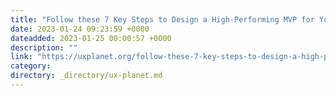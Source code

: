 ```yaml
---
title: "Follow these 7 Key Steps to Design a High-Performing MVP for Your Clients. (Start to end)"
date: 2023-01-24 09:23:59 +0000
dateadded: 2023-01-25 00:00:57 +0000
description: ""
link: "https://uxplanet.org/follow-these-7-key-steps-to-design-a-high-performing-mvp-for-your-clients-e7b46e5e0827?source=rss----819cc2aaeee0---4"
category:
directory: _directory/ux-planet.md
---
```

